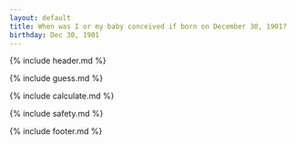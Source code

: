 ```yaml
---
layout: default
title: When was I or my baby conceived if born on December 30, 1901?
birthday: Dec 30, 1901
---
```


{% include header.md %}

{% include guess.md %}

{% include calculate.md %}

{% include safety.md %}

{% include footer.md %}



